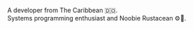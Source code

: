 A developer from The Caribbean 🇩🇴.\
Systems programming enthusiast and Noobie Rustacean ⚙️🦀.
<!---
kemorels/kemorels is a ✨ special ✨ repository because its `README.md` (this file) appears on your GitHub profile.
You can click the Preview link to take a look at your changes.
--->

